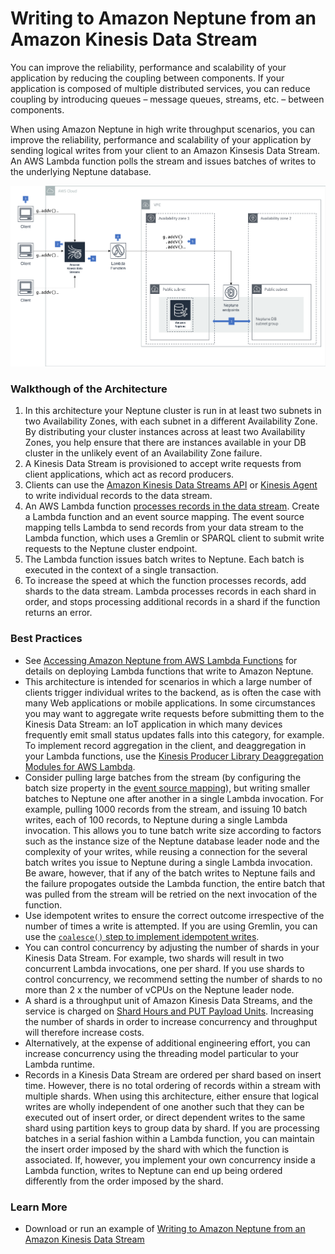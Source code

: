 # Writing to Amazon Neptune from an Amazon Kinesis Data Stream

You can improve the reliability, performance and scalability of your application by reducing the coupling between components. If your application is composed of multiple distributed services, you can reduce coupling by introducing queues – message queues, streams, etc. – between components.

When using Amazon Neptune in high write throughput scenarios, you can improve the reliability, performance and scalability of your application by sending logical writes from your client to an Amazon Kinsesis Data Stream. An AWS Lambda function  polls the stream and issues batches of writes to the underlying Neptune database.

![Kinesis Neptune](kinesis-neptune.png)

### Walkthough of the Architecture

  1. In this architecture your Neptune cluster is run in at least two subnets in two Availability Zones, with each subnet in a different Availability Zone. By distributing your cluster instances across at least two Availability Zones, you help ensure that there are instances available in your DB cluster in the unlikely event of an Availability Zone failure.
  2. A Kinesis Data Stream is provisioned to accept write requests from client applications, which act as record producers.
  3. Clients can use the [Amazon Kinesis Data Streams API](https://docs.aws.amazon.com/streams/latest/dev/developing-producers-with-sdk.html) or [Kinesis Agent](https://docs.aws.amazon.com/streams/latest/dev/writing-with-agents.html) to write individual records to the data stream.
  4. An AWS Lambda function [processes records in the data stream](https://docs.aws.amazon.com/lambda/latest/dg/with-kinesis.html). Create a Lambda function and an event source mapping. The event source mapping tells Lambda to send records from your data stream to the Lambda function, which uses a Gremlin or SPARQL client to submit write requests to the Neptune cluster endpoint.
  5. The Lambda function issues batch writes to Neptune. Each batch is executed in the context of a single transaction. 
  6. To increase the speed at which the function processes records, add shards to the data stream. Lambda processes records in each shard in order, and stops processing additional records in a shard if the function returns an error.

### Best Practices

  * See [Accessing Amazon Neptune from AWS Lambda Functions](../../src/accessing-from-aws-lambda) for details on deploying Lambda functions that write to Amazon Neptune.
  * This architecture is intended for scenarios in which a large number of clients trigger individual writes to the backend, as is often the case with many Web applications or mobile applications. In some circumstances you may want to aggregate write requests before submitting them to the Kinesis Data Stream: an IoT application in which many devices frequently emit small status updates falls into this category, for example. To implement record aggregation in the client, and deaggregation in your Lambda functions, use the [Kinesis Producer Library Deaggregation Modules for AWS Lambda](https://github.com/awslabs/kinesis-aggregation).
  * Consider pulling large batches from the stream (by configuring the batch size property in the [event source mapping](https://docs.aws.amazon.com/lambda/latest/dg/with-kinesis.html#services-kinesis-eventsourcemapping)), but writing smaller batches to Neptune one after another in a single Lambda invocation. For example, pulling 1000 records from the stream, and issuing 10 batch writes, each of 100 records, to Neptune during a single Lambda invocation. This allows you to tune batch write size according to factors such as the instance size of the Neptune database leader node and the complexity of your writes, while reusing a connection for the several batch writes you issue to Neptune during a single Lambda invocation. Be aware, however, that if any of the batch writes to Neptune fails and the failure propogates outside the Lambda function, the entire batch that was pulled from the stream will be retried on the next invocation of the function. 
  * Use idempotent writes to ensure the correct outcome irrespective of the number of times a write is attempted. If you are using Gremlin, you can use the [`coalesce()` step to implement idempotent writes](http://kelvinlawrence.net/book/Gremlin-Graph-Guide.html#coaladdv).
  * You can control concurrency by adjusting the number of shards in your Kinesis Data Stream. For example, two shards will result in two concurrent Lambda invocations, one per shard. If you use shards to control concurrency, we recommend setting the number of shards to no more than 2 x the number of vCPUs on the Neptune leader node.
  * A shard is a throughput unit of Amazon Kinesis Data Streams, and the service is charged on [Shard Hours and PUT Payload Units](https://aws.amazon.com/kinesis/data-streams/pricing/). Increasing the number of shards in order to increase concurrency and throughput will therefore increase costs. 
  * Alternatively, at the expense of additional engineering effort, you can increase concurrency using the threading model particular to your Lambda runtime.
  * Records in a Kinesis Data Stream are ordered per shard based on insert time. However, there is no total ordering of records within a stream with multiple shards. When using this architecture, either ensure that logical writes are wholly independent of one another such that they can be executed out of insert order, or direct dependent writes to the same shard using partition keys to group data by shard. If you are processing batches in a serial fashion within a Lambda function, you can maintain the insert order imposed by the shard with which the function is associated. If, however, you implement your own concurrency inside a Lambda function, writes to Neptune can end up being ordered differently from the order imposed by the shard.
  
### Learn More

  * Download or run an example of [Writing to Amazon Neptune from an Amazon Kinesis Data Stream](https://github.com/aws-samples/amazon-neptune-samples/tree/master/gremlin/stream-2-neptune)